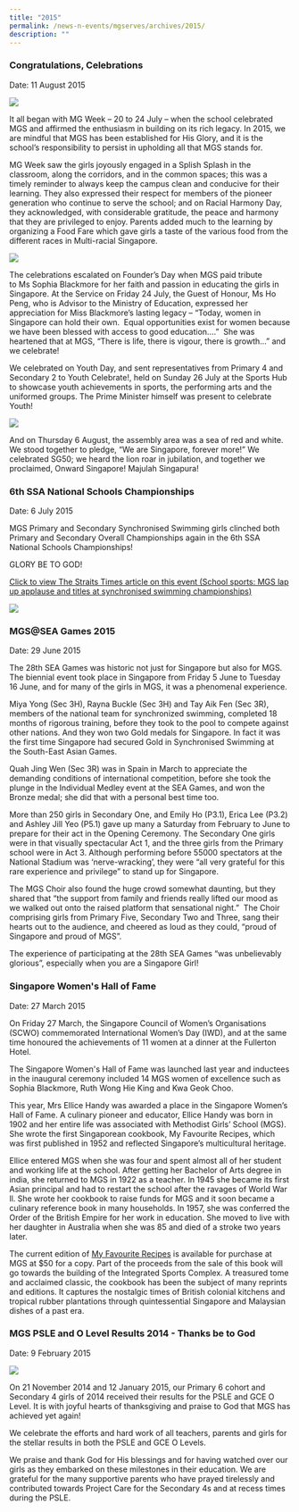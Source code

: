 ```yaml
---
title: "2015"
permalink: /news-n-events/mgserves/archives/2015/
description: ""
---
```

### Congratulations, Celebrations

Date: 11 August 2015

![](/images/0811%20TS%20collage%20(1).jpg)

It all began with MG Week – 20 to 24 July – when the school celebrated MGS and affirmed the enthusiasm in building on its rich legacy. In 2015, we are mindful that MGS has been established for His Glory, and it is the school’s responsibility to persist in upholding all that MGS stands for.

MG Week saw the girls joyously engaged in a Splish Splash in the classroom, along the corridors, and in the common spaces; this was a timely reminder to always keep the campus clean and conducive for their learning. They also expressed their respect for members of the pioneer generation who continue to serve the school; and on Racial Harmony Day, they acknowledged, with considerable gratitude, the peace and harmony that they are privileged to enjoy. Parents added much to the learning by organizing a Food Fare which gave girls a taste of the various food from the different races in Multi-racial Singapore.

![](/images/0811%20TS%20collage%20(2).jpg)

The celebrations escalated on Founder’s Day when MGS paid tribute to Ms Sophia Blackmore for her faith and passion in educating the girls in Singapore. At the Service on Friday 24 July, the Guest of Honour, Ms Ho Peng, who is Advisor to the Ministry of Education, expressed her appreciation for Miss Blackmore’s lasting legacy – “Today, women in Singapore can hold their own.  Equal opportunities exist for women because we have been blessed with access to good education….”  She was heartened that at MGS, “There is life, there is vigour, there is growth…” and we celebrate!

  

We celebrated on Youth Day, and sent representatives from Primary 4 and Secondary 2 to Youth Celebrate!, held on Sunday 26 July at the Sports Hub to showcase youth achievements in sports, the performing arts and the uniformed groups. The Prime Minister himself was present to celebrate Youth!

![](/images/0811-TS-collage-(3).jpg)

And on Thursday 6 August, the assembly area was a sea of red and white. We stood together to pledge, “We are Singapore, forever more!” We celebrated SG50; we heard the lion roar in jubilation, and together we proclaimed, Onward Singapore! Majulah Singapura! 

  

### 6th SSA National Schools Championships


Date: 6 July 2015  
 
MGS Primary and Secondary Synchronised Swimming girls clinched both Primary and Secondary Overall Championships again in the 6th SSA National Schools Championships!

GLORY BE TO GOD!

[Click to view The Straits Times article on this event (School sports: MGS lap up applause and titles at synchronised swimming championships)](http://www.straitstimes.com/sport/schools/school-sports-mgs-lap-up-applause-and-titles-at-synchronised-swimming-championships)

![](/images/2015%206th%20SSA%20NSS%20Champions.jpg)

### MGS@SEA Games 2015

Date: 29 June 2015

The 28th SEA Games was historic not just for Singapore but also for MGS. The biennial event took place in Singapore from Friday 5 June to Tuesday 16 June, and for many of the girls in MGS, it was a phenomenal experience.

Miya Yong (Sec 3H), Rayna Buckle (Sec 3H) and Tay Aik Fen (Sec 3R), members of the national team for synchronized swimming, completed 18 months of rigorous training, before they took to the pool to compete against other nations. And they won two Gold medals for Singapore. In fact it was the first time Singapore had secured Gold in Synchronised Swimming at the South-East Asian Games.  

Quah Jing Wen (Sec 3R) was in Spain in March to appreciate the demanding conditions of international competition, before she took the plunge in the Individual Medley event at the SEA Games, and won the Bronze medal; she did that with a personal best time too.

More than 250 girls in Secondary One, and Emily Ho (P3.1), Erica Lee (P3.2) and Ashley Jill Yeo (P5.1) gave up many a Saturday from February to June to prepare for their act in the Opening Ceremony. The Secondary One girls were in that visually spectacular Act 1, and the three girls from the Primary school were in Act 3. Although performing before 55000 spectators at the National Stadium was ‘nerve-wracking’, they were “all very grateful for this rare experience and privilege” to stand up for Singapore. 

The MGS Choir also found the huge crowd somewhat daunting, but they shared that “the support from family and friends really lifted our mood as we walked out onto the raised platform that sensational night.”  The Choir comprising girls from Primary Five, Secondary Two and Three, sang their hearts out to the audience, and cheered as loud as they could, “proud of Singapore and proud of MGS”. 

The experience of participating at the 28th SEA Games “was unbelievably glorious”, especially when you are a Singapore Girl!

### Singapore Women's Hall of Fame

Date: 27 March 2015

On Friday 27 March, the Singapore Council of Women’s Organisations (SCWO) commemorated International Women’s Day (IWD), and at the same time honoured the achievements of 11 women at a dinner at the Fullerton Hotel.  

The Singapore Women's Hall of Fame was launched last year and inductees in the inaugural ceremony included 14 MGS women of excellence such as Sophia Blackmore, Ruth Wong Hie King and Kwa Geok Choo.

This year, Mrs Ellice Handy was awarded a place in the Singapore Women’s Hall of Fame. A culinary pioneer and educator, Ellice Handy was born in 1902 and her entire life was associated with Methodist Girls’ School (MGS). She wrote the first Singaporean cookbook, My Favourite Recipes, which was first published in 1952 and reflected Singapore’s multicultural heritage.

Ellice entered MGS when she was four and spent almost all of her student and working life at the school. After getting her Bachelor of Arts degree in india, she returned to MGS in 1922 as a teacher. In 1945 she became its first Asian principal and had to restart the school after the ravages of World War ll. She wrote her cookbook to raise funds for MGS and it soon became a culinary reference book in many households. In 1957, she was conferred the Order of the British Empire for her work in education. She moved to live with her daughter in Australia when she was 85 and died of a stroke two years later.

The current edition of [My Favourite Recipes](https://mgs.moe.edu.sg/about-us/the-mgs-store) is available for purchase at MGS at $50 for a copy. Part of the proceeds from the sale of this book will go towards the building of the Integrated Sports Complex. A treasured tome and acclaimed classic, the cookbook has been the subject of many reprints and editions. It captures the nostalgic times of British colonial kitchens and tropical rubber plantations through quintessential Singapore and Malaysian dishes of a past era.

### MGS PSLE and O Level Results 2014 - Thanks be to God

Date: 9 February 2015

![](/images/0209%20MGS%20PSLE%20and%20O%20Level%20Results.jpg)

On 21 November 2014 and 12 January 2015, our Primary 6 cohort and Secondary 4 girls of 2014 received their results for the PSLE and GCE O Level. It is with joyful hearts of thanksgiving and praise to God that MGS has achieved yet again!

We celebrate the efforts and hard work of all teachers, parents and girls for the stellar results in both the PSLE and GCE O Levels.

We praise and thank God for His blessings and for having watched over our girls as they embarked on these milestones in their education. We are grateful for the many supportive parents who have prayed tirelessly and contributed towards Project Care for the Secondary 4s and at recess times during the PSLE.